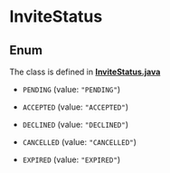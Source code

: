 

# InviteStatus

## Enum

The class is defined in **[InviteStatus.java](../../src/main/java/org/openapitools/model/InviteStatus.java)**


* `PENDING` (value: `"PENDING"`)

* `ACCEPTED` (value: `"ACCEPTED"`)

* `DECLINED` (value: `"DECLINED"`)

* `CANCELLED` (value: `"CANCELLED"`)

* `EXPIRED` (value: `"EXPIRED"`)



